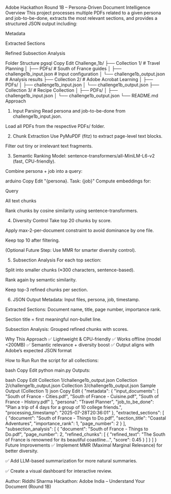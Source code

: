 Adobe Hackathon Round 1B – Persona-Driven Document Intelligence
Overview
This project processes multiple PDFs related to a given persona and job-to-be-done, extracts the most relevant sections, and provides a structured JSON output including:

Metadata

Extracted Sections

Refined Subsection Analysis

Folder Structure
pgsql
Copy
Edit
Challenge_1b/
├── Collection 1/                    # Travel Planning
│   ├── PDFs/                        # South of France guides
│   ├── challenge1b_input.json       # Input configuration
│   └── challenge1b_output.json      # Analysis results
├── Collection 2/                    # Adobe Acrobat Learning
│   ├── PDFs/
│   ├── challenge1b_input.json
│   └── challenge1b_output.json
├── Collection 3/                    # Recipe Collection
│   ├── PDFs/
│   ├── challenge1b_input.json
│   └── challenge1b_output.json
└── README.md
Approach
1. Input Parsing
Read persona and job-to-be-done from challenge1b_input.json.

Load all PDFs from the respective PDFs/ folder.

2. Chunk Extraction
Use PyMuPDF (fitz) to extract page-level text blocks.

Filter out tiny or irrelevant text fragments.

3. Semantic Ranking
Model: sentence-transformers/all-MiniLM-L6-v2 (fast, CPU-friendly).

Combine persona + job into a query:

arduino
Copy
Edit
"{persona}. Task: {job}"
Compute embeddings for:

Query

All text chunks

Rank chunks by cosine similarity using sentence-transformers.

4. Diversity Control
Take top 20 chunks by score.

Apply max-2-per-document constraint to avoid dominance by one file.

Keep top 10 after filtering.

(Optional Future Step: Use MMR for smarter diversity control).

5. Subsection Analysis
For each top section:

Split into smaller chunks (≈300 characters, sentence-based).

Rank again by semantic similarity.

Keep top-3 refined chunks per section.

6. JSON Output
Metadata: Input files, persona, job, timestamp.

Extracted Sections: Document name, title, page number, importance rank.

Section title = first meaningful non-bullet line.

Subsection Analysis: Grouped refined chunks with scores.

Why This Approach
✅ Lightweight & CPU-friendly
✅ Works offline (model <200MB)
✅ Semantic relevance + diversity boost
✅ Output aligns with Adobe’s expected JSON format

How to Run
Run the script for all collections:

bash
Copy
Edit
python main.py
Outputs:

bash
Copy
Edit
Collection 1/challenge1b_output.json
Collection 2/challenge1b_output.json
Collection 3/challenge1b_output.json
Sample Output (Collection 1)
json
Copy
Edit
{
  "metadata": {
    "input_documents": [
      "South of France - Cities.pdf",
      "South of France - Cuisine.pdf",
      "South of France - History.pdf"
    ],
    "persona": "Travel Planner",
    "job_to_be_done": "Plan a trip of 4 days for a group of 10 college friends.",
    "processing_timestamp": "2025-07-28T20:36:01"
  },
  "extracted_sections": [
    {
      "document": "South of France - Things to Do.pdf",
      "section_title": "Coastal Adventures",
      "importance_rank": 1,
      "page_number": 2
    }
  ],
  "subsection_analysis": [
    {
      "document": "South of France - Things to Do.pdf",
      "page_number": 2,
      "refined_chunks": [
        {
          "refined_text": "The South of France is renowned for its beautiful coastline...",
          "score": 0.45
        }
      ]
    }
  ]
}
Future Improvements
✅ Implement MMR (Maximal Marginal Relevance) for better diversity.

✅ Add LLM-based summarization for more natural summaries.

✅ Create a visual dashboard for interactive review.

Author: Riddhi Sharma
Hackathon: Adobe India – Understand Your Document (Round 1B)